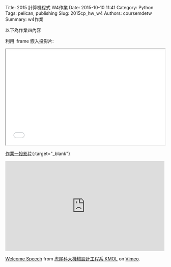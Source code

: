 Title: 2015 計算機程式 W4作業
Date: 2015-10-10 11:41
Category: Python
Tags: pelican, publishing
Slug: 2015cp_hw_w4
Authors: coursemdetw
Summary: w4作業

以下為作業四內容

利用 iframe 嵌入投影片:

<iframe src="40423145_cp_w4_p.html" width="500" height="300"></iframe>

[作業一投影片](40423145_cp_w4_p.html){:target="_blank"}

<iframe src="https://player.vimeo.com/video/137724068" width="500" height="281" frameborder="0" webkitallowfullscreen mozallowfullscreen allowfullscreen></iframe> <p><a href="https://vimeo.com/137724068">Welcome Speech</a> from <a href="https://vimeo.com/user24079973">虎尾科大機械設計工程系 KMOL</a> on <a href="https://vimeo.com">Vimeo</a>.</p>
